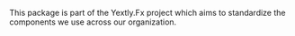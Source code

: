 This package is part of the Yextly.Fx project which aims to standardize the components we use across our organization.
